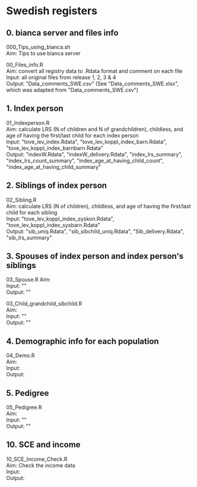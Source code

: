 # Swedish registers


## 0. bianca server and files info
000_Tips_using_bianca.sh  
Aim: Tips to use bianca server 

00_Files_info.R  
Aim: convert all registry data to .Rdata format and comment on each file  
Input: all original files from release 1, 2, 3 & 4  
Output: "Data_comments_SWE.csv" (See "Data_comments_SWE.xlsx", which was adapted from "Data_comments_SWE.csv")  



## 1. Index person
01_Indexperson.R  
Aim: calculate LRS (N of children and N of grandchildren), childless, and age of having the first/last child for each index person   
Input: "tove_lev_index.Rdata", "tove_lev_koppl_index_barn.Rdata", "tove_lev_koppl_index_barnbarn.Rdata"   
Output: "indexW.Rdata", "indexW_delivery.Rdata", "index_lrs_summary", "index_lrs_count_summary", "index_age_at_having_child_count", "index_age_at_having_child_summary"  


## 2. Siblings of index person   
02_Sibling.R  
Aim: calculate LRS (N of children), childless, and age of having the first/last child for each sibling   
Input: "tove_lev_koppl_index_syskon.Rdata", "tove_lev_koppl_index_sysbarn.Rdata"     
Output: "sib_uniq.Rdata", "sib_sibchild_uniq.Rdata", "Sib_delivery.Rdata", "sib_lrs_summary"  


## 3. Spouses of index person and index person's siblings  
03_Spouse.R
Aim:    
Input: ""   
Output: ""  

03_Child_grandchild_sibchild.R  
Aim:    
Input: ""   
Output: ""  


## 4. Demographic info for each population
04_Demo.R  
Aim:  
Input:  
Output:  


## 5. Pedigree   
05_Pedigree.R  
Aim:    
Input: ""   
Output: ""  


## 10. SCE and income
10_SCE_Income_Check.R  
Aim: Check the income data  
Input:  
Output:  









